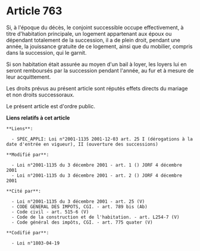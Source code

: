 # Article 763

Si, à l'époque du décès, le conjoint successible occupe effectivement, à titre d'habitation principale, un logement
appartenant aux époux ou dépendant totalement de la succession, il a de plein droit, pendant une année, la jouissance
gratuite de ce logement, ainsi que du mobilier, compris dans la succession, qui le garnit.

Si son habitation était assurée au moyen d'un bail à loyer, les loyers lui en seront remboursés par la succession pendant
l'année, au fur et à mesure de leur acquittement.

Les droits prévus au présent article sont réputés effets directs du mariage et non droits successoraux.

Le présent article est d'ordre public.

**Liens relatifs à cet article**

	**Liens**:

	  - SPEC_APPLI: Loi n°2001-1135 2001-12-03 art. 25 I (dérogations à la date d'entrée en vigueur), II (ouverture des successions)

	**Modifié par**:

	  - Loi n°2001-1135 du 3 décembre 2001 - art. 1 () JORF 4 décembre 2001
	  - Loi n°2001-1135 du 3 décembre 2001 - art. 2 () JORF 4 décembre 2001

	**Cité par**:

	  - Loi n°2001-1135 du 3 décembre 2001 - art. 25 (V)
	  - CODE GENERAL DES IMPOTS, CGI. - art. 789 bis (Ab)
	  - Code civil - art. 515-6 (V)
	  - Code de la construction et de l'habitation. - art. L254-7 (V)
	  - Code général des impôts, CGI. - art. 775 quater (V)

	**Codifié par**:

	  - Loi n°1803-04-19
